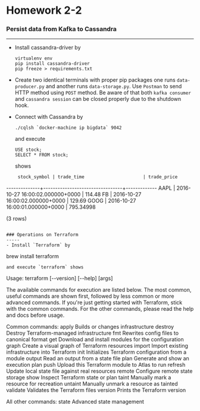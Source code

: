 # Homework 2-2

### Persist data from Kafka to Cassandra
-----
- Install cassandra-driver by
  ```
  virtualenv env
  pip install cassandra-driver
  pip freeze > requirements.txt
  ```

- Create two identical terminals with proper pip packages one runs `data-producer.py` and another runs `data-storage.py`. Use `Postman` to send HTTP method using `POST` method. Be aware of that both `kafka consumer` and `cassandra session` can be closed properly due to the shutdown hook.

- Connect with Cassandra by
  ```
  ./cqlsh `docker-machine ip bigdata` 9042
  ```
  and execute
  ```
  USE stock;
  SELECT * FROM stock;
  ```
  shows
  ```
   stock_symbol | trade_time                      | trade_price
--------------+---------------------------------+-------------
         AAPL | 2016-10-27 16:00:02.000000+0000 |      114.48
           FB | 2016-10-27 16:00:02.000000+0000 |      129.69
         GOOG | 2016-10-27 16:00:01.000000+0000 |   795.34998

(3 rows)
  ```

### Operations on Terraform
-----
- Install `Terraform` by
  ```
  brew install terraform
  ```
  and execute `terraform` shows
  ```
  Usage: terraform [--version] [--help] <command> [args]

The available commands for execution are listed below.
The most common, useful commands are shown first, followed by
less common or more advanced commands. If you're just getting
started with Terraform, stick with the common commands. For the
other commands, please read the help and docs before usage.

Common commands:
    apply              Builds or changes infrastructure
    destroy            Destroy Terraform-managed infrastructure
    fmt                Rewrites config files to canonical format
    get                Download and install modules for the configuration
    graph              Create a visual graph of Terraform resources
    import             Import existing infrastructure into Terraform
    init               Initializes Terraform configuration from a module
    output             Read an output from a state file
    plan               Generate and show an execution plan
    push               Upload this Terraform module to Atlas to run
    refresh            Update local state file against real resources
    remote             Configure remote state storage
    show               Inspect Terraform state or plan
    taint              Manually mark a resource for recreation
    untaint            Manually unmark a resource as tainted
    validate           Validates the Terraform files
    version            Prints the Terraform version

All other commands:
    state              Advanced state management
  ```
